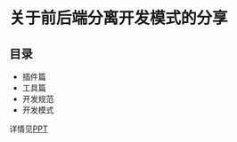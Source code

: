 关于前后端分离开发模式的分享
==============================

## 目录

+ 插件篇
+ 工具篇
+ 开发规范
+ 开发模式

详情见[PPT](https://soonyh.github.io/front-and-end-separation-develop-mode)
